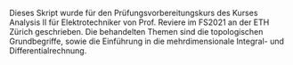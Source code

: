 Dieses Skript wurde für den Prüfungsvorbereitungskurs des Kurses Analysis II für Elektrotechniker von Prof. Reviere im FS2021 an der ETH Zürich geschrieben. Die behandelten Themen sind die topologischen Grundbegriffe, sowie die Einführung in die mehrdimensionale Integral- und Differentialrechnung. 
